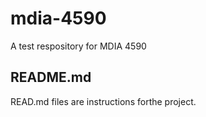 # mdia-4590
A test respository for MDIA 4590

## README.md
READ.md files are instructions forthe project.
